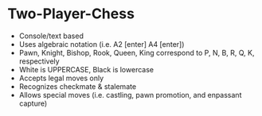 # Two-Player-Chess
- Console/text based
- Uses algebraic notation (i.e. A2 [enter] A4 [enter])
- Pawn, Knight, Bishop, Rook, Queen, King correspond to P, N, B, R, Q, K, respectively
- White is UPPERCASE, Black is lowercase
- Accepts legal moves only
- Recognizes checkmate & stalemate
- Allows special moves (i.e. castling, pawn promotion, and enpassant capture)
